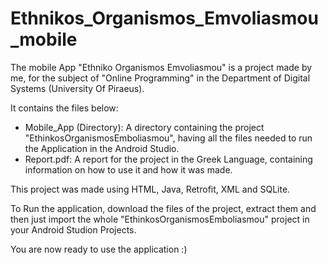 # Ethnikos_Organismos_Emvoliasmou_mobile

The mobile App "Ethniko Organismos Emvoliasmou" is a project made by me, for the subject of "Online Programming" in the Department of Digital Systems (University Of Piraeus).

It contains the files below:
- Mobile_App (Directory): A directory containing the project "EthinkosOrganismosEmboliasmou", having all the files needed to run the Application in the Android Studio.
- Report.pdf: A report for the project in the Greek Language, containing information on how to use it and how it was made.

This project was made using HTML, Java, Retrofit, XML and SQLite.

To Run the application, download the files of the project, extract them and then just import the whole "EthinkosOrganismosEmboliasmou" project in your Android Studion Projects.

You are now ready to use the application :)
